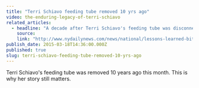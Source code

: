 ```yaml
---
title: "Terri Schiavo feeding tube removed 10 yrs ago"
video: the-enduring-legacy-of-terri-schiavo
related_articles:
  - headline: "A decade after Terri Schiavo's feeding tube was disconnected, her family's pain lives on"
    source:
    link: "http://www.nydailynews.com/news/national/lessons-learned-bitter-divide-terri-schiavo-death-article-1.2152267"
publish_date: 2015-03-18T14:36:00.000Z
published: true
slug: terri-schiavo-feeding-tube-removed-10-yrs-ago
---
```

Terri Schiavo's feeding tube was removed 10 years ago this month. This is why her story still matters.

